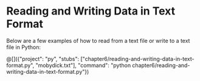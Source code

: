 # Reading and Writing Data in Text Format

Below are a few examples of how to read from a text file or write to a text file
in Python:

@[]({"project": "py", "stubs": ["chapter6/reading-and-writing-data-in-text-format.py", "mobydick.txt"], "command": "python chapter6/reading-and-writing-data-in-text-format.py"})
